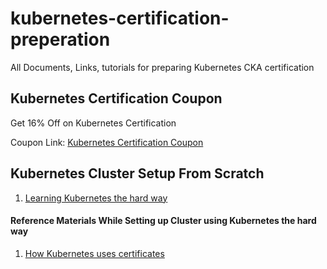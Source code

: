 # kubernetes-certification-preperation
All Documents, Links, tutorials for preparing Kubernetes CKA certification

## Kubernetes Certification Coupon

Get 16% Off on Kubernetes Certification

Coupon Link: [Kubernetes Certification Coupon](https://ecoursedeals.com/kubernetes-certification-cka-coupon-100-off-bundle/)

## Kubernetes Cluster Setup From Scratch

1. [Learning Kubernetes the hard way](https://github.com/kelseyhightower/kubernetes-the-hard-way)

#### Reference Materials While Setting up Cluster using Kubernetes the hard way

1. [How Kubernetes uses certificates](https://www.youtube.com/watch?v=gXz4cq3PKdg)
